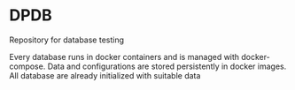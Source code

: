 # DPDB

Repository for database testing

Every database runs in docker containers and is managed with docker-compose. Data and configurations are stored persistently in docker images.
All database are already initialized with suitable data
